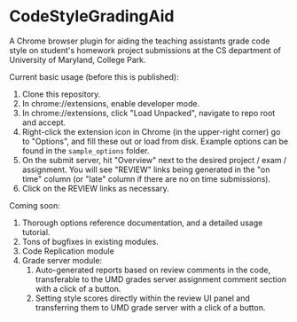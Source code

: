 # CodeStyleGradingAid
A Chrome browser plugin for aiding the teaching assistants grade code style on student's homework project submissions at the CS department of University of Maryland, College Park.

Current basic usage (before this is published):

1) Clone this repository.
2) In chrome://extensions, enable developer mode.
3) In chrome://extensions, click "Load Unpacked", navigate to repo root and accept.
4) Right-click the extension icon in Chrome (in the upper-right corner) go to "Options", and fill these out or load from disk. Example options can be found in the `sample_options` folder. 
5) On the submit server, hit "Overview" next to the desired project / exam / assignment. You will see "REVIEW" links being generated in the "on time" column (or "late" column if there are no on time submissions).
6) Click on the REVIEW links as necessary.

Coming soon: 

1) Thorough options reference documentation, and a detailed usage tutorial.
2) Tons of bugfixes in existing modules.
3) Code Replication module
4) Grade server module:
    1. Auto-generated reports based on review comments in the code, transferable to the UMD grades server assignment 
    comment section with a click of a button.
    2. Setting style scores directly within the review UI panel and transferring them to UMD grade server with a click 
    of a button.
